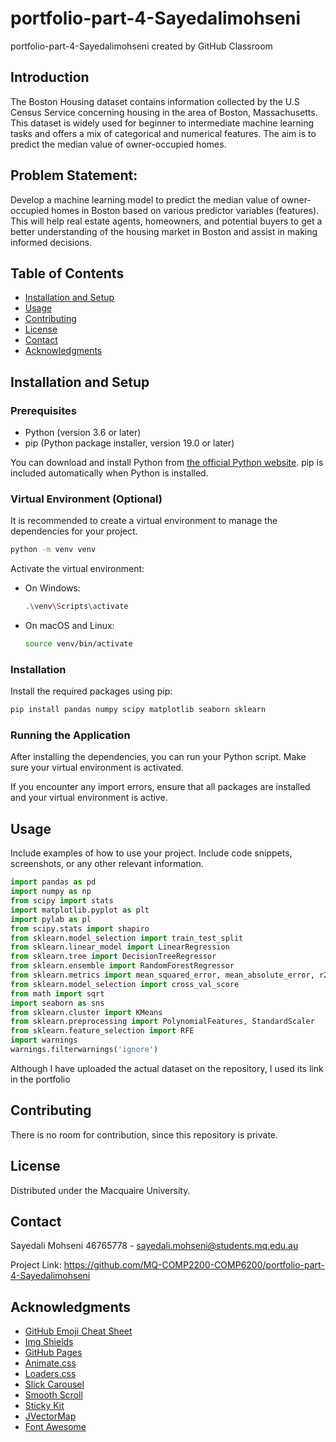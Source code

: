 # portfolio-part-4-Sayedalimohseni
portfolio-part-4-Sayedalimohseni created by GitHub Classroom

## Introduction

The Boston Housing dataset contains information collected by the U.S Census Service concerning housing in the area of Boston, Massachusetts.
This dataset is widely used for beginner to intermediate machine learning tasks and offers a mix of categorical and numerical features. The aim is to predict the median value of owner-occupied homes.

## Problem Statement:

Develop a machine learning model to predict the median value of owner-occupied homes in Boston based on various predictor variables (features). This will help real estate agents, homeowners,
and potential buyers to get a better understanding of the housing market in Boston and assist in making informed decisions.
## Table of Contents

- [Installation and Setup](#installation-and-setup)
- [Usage](#usage)
- [Contributing](#contributing)
- [License](#license)
- [Contact](#contact)
- [Acknowledgments](#acknowledgments)

## Installation and Setup

### Prerequisites

- Python (version 3.6 or later)
- pip (Python package installer, version 19.0 or later)

You can download and install Python from [the official Python website](https://www.python.org/). pip is included automatically when Python is installed.

### Virtual Environment (Optional)

It is recommended to create a virtual environment to manage the dependencies for your project.

```bash
python -m venv venv
```

Activate the virtual environment:

- On Windows:
  
  ```bash
  .\venv\Scripts\activate
  ```

- On macOS and Linux:
  
  ```bash
  source venv/bin/activate
  ```

### Installation

Install the required packages using pip:

```bash
pip install pandas numpy scipy matplotlib seaborn sklearn
```

### Running the Application

After installing the dependencies, you can run your Python script. Make sure your virtual environment is activated.

If you encounter any import errors, ensure that all packages are installed and your virtual environment is active.

## Usage

Include examples of how to use your project. Include code snippets, screenshots, or any other relevant information.

```python
import pandas as pd
import numpy as np
from scipy import stats
import matplotlib.pyplot as plt
import pylab as pl
from scipy.stats import shapiro
from sklearn.model_selection import train_test_split
from sklearn.linear_model import LinearRegression
from sklearn.tree import DecisionTreeRegressor
from sklearn.ensemble import RandomForestRegressor
from sklearn.metrics import mean_squared_error, mean_absolute_error, r2_score
from sklearn.model_selection import cross_val_score
from math import sqrt
import seaborn as sns
from sklearn.cluster import KMeans
from sklearn.preprocessing import PolynomialFeatures, StandardScaler
from sklearn.feature_selection import RFE
import warnings
warnings.filterwarnings('ignore')
```
Although I have uploaded the actual dataset on the repository, I used its link in the portfolio


## Contributing

There is no room for contribution, since this repository is private.

## License

Distributed under the Macquaire University.

## Contact

Sayedali Mohseni 46765778 - sayedali.mohseni@students.mq.edu.au

Project Link: https://github.com/MQ-COMP2200-COMP6200/portfolio-part-4-Sayedalimohseni

## Acknowledgments

- [GitHub Emoji Cheat Sheet](https://www.webpagefx.com/tools/emoji-cheat-sheet)
- [Img Shields](https://shields.io)
- [GitHub Pages](https://pages.github.com)
- [Animate.css](https://daneden.github.io/animate.css)
- [Loaders.css](https://connoratherton.com/loaders)
- [Slick Carousel](https://kenwheeler.github.io/slick)
- [Smooth Scroll](https://github.com/cferdinandi/smooth-scroll)
- [Sticky Kit](http://leafo.net/sticky-kit)
- [JVectorMap](http://jvectormap.com)
- [Font Awesome](https://fontawesome.com)
